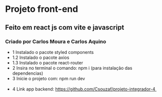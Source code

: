 # Projeto front-end 
## Feito em react js com vite e javascript 
### Criado por Carlos Moura e Carlos Aquino

- 1 Instalado o pacote styled components<br>
- 1.2 Instalado o pacote axios
- 1.3 Instalado o pacote react-router
- 2 Insira no terminal o comando: npm i (para instalação das dependencias)
- 3 Inicie o projeto com: npm run dev <br><br>
- 4 Link app backend: https://github.com/Csouzaf/projeto-integrador-4 <br>
